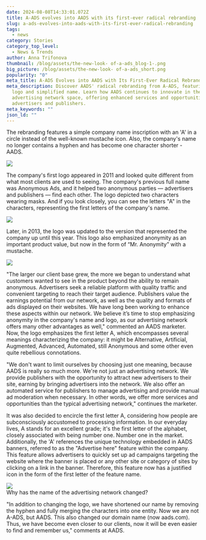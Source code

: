 ```yaml
---
date: 2024-08-08T14:33:01.072Z
title: A-ADS evolves into AADS with its first-ever radical rebranding
slug: a-ads-evolves-into-aads-with-its-first-ever-radical-rebranding
tags:
  - news
category: Stories
category_top_level:
  - News & Trends
author: Anna Trifonova
thumbnail: /blog/assets/the-new-look- of-a-ads_blog-1-.png
big_picture: /blog/assets/the-new-look- of-a-ads_short.png
popularity: "0"
meta_title: A-ADS Evolves into AADS with Its First-Ever Radical Rebranding | AADS Blog
meta_description: Discover AADS' radical rebranding from A-ADS, featuring a new
  logo and simplified name. Learn how AADS continues to innovate in the
  advertising network space, offering enhanced services and opportunities for
  advertisers and publishers.
meta_keywords: ""
json_ld: ""
---
```

The rebranding features a simple company name inscription with an 'A' in a circle instead of the well-known mustache icon. Also, the company's name no longer contains a hyphen and has become one character shorter - AADS.

![](/blog/assets/the-new-look- of-a-ads_blog.png)

The company's first logo appeared in 2011 and looked quite different from what most clients are used to seeing. The company's previous full name was Anonymous Ads, and it helped two anonymous parties — advertisers and publishers — find each other. The logo depicted two characters wearing masks. And if you look closely, you can see the letters "A" in the characters, representing the first letters of the company's name.

![](/blog/assets/screenshot-6-.png)

Later, in 2013, the logo was updated to the version that represented the company up until this year. This logo also emphasized anonymity as an important product value, but now in the form of “Mr. Anonymity” with a mustache. 

![](/blog/assets/logos.png)

"The larger our client base grew, the more we began to understand what customers wanted to see in the product beyond the ability to remain anonymous. Advertisers seek a reliable platform with quality traffic and convenient targeting to reach their target audience. Publishers value the earnings potential from our network, as well as the quality and formats of ads displayed on their websites. We have long been working to enhance these aspects within our network. We believe it’s time to stop emphasizing anonymity in the company's name and logo, as our advertising network offers many other advantages as well," commented an AADS marketer.\
Now, the logo emphasizes the first letter A, which encompasses several meanings characterizing the company: it might be Alternative, Artificial, Augmented, Advanced, Automated, still Anonymous and some other even quite rebellious connotations. 

"We don't want to limit ourselves by choosing just one meaning, because AADS is really so much more. We're not just an advertising network. We provide publishers with the opportunity to attract new advertisers to their site, earning by bringing advertisers into the network. We also offer an automated service for publishers to manage advertising and provide manual ad moderation when necessary. In other words, we offer more services and opportunities than the typical advertising network," continues the marketer.

It was also decided to encircle the first letter A, considering how people are subconsciously accustomed to processing information. In our everyday lives, A stands for an excellent grade; it's the first letter of the alphabet, closely associated with being number one. Number one in the market.\
Additionally, the 'A' references the unique technology embedded in AADS banners, referred to as the "Advertise here" feature within the company. This feature allows advertisers to quickly set up ad campaigns targeting the website where the banner is placed or any other site or category of sites by clicking on a link in the banner. Therefore, this feature now has a justified icon in the form of the first letter of the feature name.

![](https://lh7-us.googleusercontent.com/hVccODDFfqIDykbFF8YZHBgq8O-Q1drUejMffrmDbNJtmn9rg7rlmzjGureHe_TU6g7w9If62QoN_mV-npkscHuGA85mpr2rxV03uYnWY6hjtEZ6yjV1knOM63yQW4HMnR46n8ged_t6uRUtl9mTG7I)\
Why has the name of the advertising network changed?

"In addition to changing the logo, we have shortened our name by removing the hyphen and fully merging the characters into one entity. Now we are not A-ADS, but AADS. This also changed our domain name (now aads.com). Thus, we have become even closer to our clients, now it will be even easier to find and remember us," comments at AADS.
